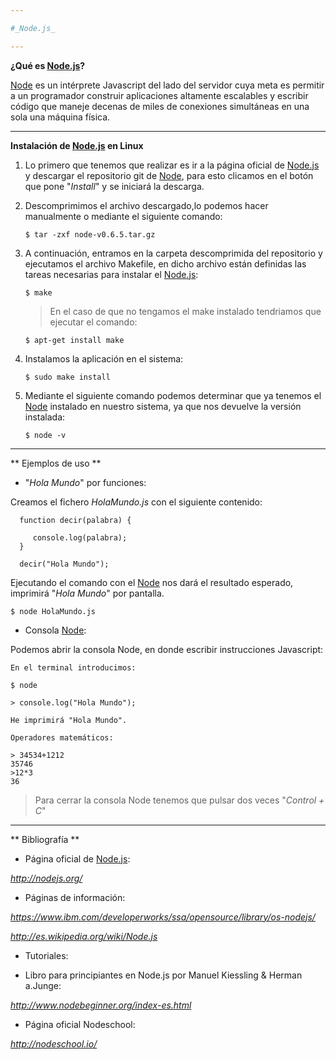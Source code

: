 ```yaml
---

#_Node.js_

---
```


[Node.js]:(http://nodejs.org/)

**¿Qué es [Node.js]?**

[Node]:(https://www.ibm.com/developerworks/ssa/opensource/library/os-nodejs/)

[Node] es un intérprete Javascript del lado del servidor cuya meta es permitir a un programador construir aplicaciones altamente escalables y escribir código que maneje decenas de miles de conexiones simultáneas en una sola una máquina física.

---

**Instalación de [Node.js] en Linux**

1. Lo primero que tenemos que realizar es ir a la página oficial de [Node.js] y descargar el repositorio git de [Node], para esto clicamos en el botón que pone "*Install*" y se iniciará la descarga.

2. Descomprimimos el archivo descargado,lo podemos hacer manualmente o mediante el siguiente comando:

       $ tar -zxf node-v0.6.5.tar.gz
       
3. A continuación, entramos en la carpeta descomprimida del repositorio y ejecutamos el archivo Makefile, en dicho archivo están definidas las tareas necesarias para instalar el [Node.js]:

       $ make
       
      >En el caso de que no tengamos el make instalado tendriamos que ejecutar el comando:
       
       $ apt-get install make
       
4. Instalamos la aplicación en el sistema:

       $ sudo make install
       
5. Mediante el siguiente comando podemos determinar que ya tenemos el [Node] instalado en nuestro sistema, ya que nos devuelve la versión instalada:

       $ node -v

---

** Ejemplos de uso **

* "*Hola Mundo*" por funciones:

Creamos el fichero _HolaMundo.js_ con el siguiente contenido:

      function decir(palabra) {
        
         console.log(palabra);   
      }
      
      decir("Hola Mundo");
      
Ejecutando el comando con el [Node] nos dará el resultado esperado, imprimirá "_Hola Mundo_" por pantalla.

    $ node HolaMundo.js
      
* Consola [Node]:

Podemos abrir la consola Node, en donde escribir  instrucciones Javascript:

    En el terminal introducimos:
    
    $ node

    > console.log("Hola Mundo");
    
    He imprimirá "Hola Mundo".
    
    Operadores matemáticos:
    
    > 34534+1212
    35746
    >12*3
    36
    
    
  >Para cerrar la consola Node tenemos que pulsar dos veces "_Control + C_"

---

** Bibliografía **

* Página oficial de [Node.js]: 

_http://nodejs.org/_
      
* Páginas de información: 

_https://www.ibm.com/developerworks/ssa/opensource/library/os-nodejs/_

_http://es.wikipedia.org/wiki/Node.js_
      
* Tutoriales:

- Libro para principiantes en Node.js por  Manuel Kiessling & Herman a.Junge:

_http://www.nodebeginner.org/index-es.html_
 
- Página oficial Nodeschool:
 
_http://nodeschool.io/_